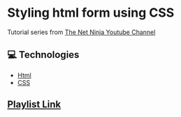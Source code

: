# Styling html form using CSS

Tutorial series from [The Net Ninja Youtube Channel](https://www.youtube.com/channel/UCW5YeuERMmlnqo4oq8vwUpg)

## :computer: Technologies

- [Html](https://www.w3schools.com/html/)
- [CSS](https://www.w3schools.com/css/)

## [Playlist Link](https://www.youtube.com/playlist?list=PL4cUxeGkcC9g5_p_BVUGWykHfqx6bb7qK)
